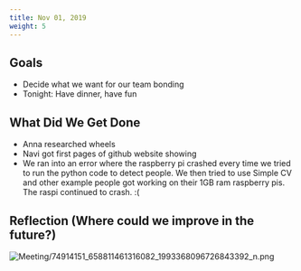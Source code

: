 ```yaml
---
title: Nov 01, 2019
weight: 5
---
```


## Goals

- Decide what we want for our team bonding
- Tonight: Have dinner, have fun

## What Did We Get Done

- Anna researched wheels
- Navi got first pages of github website showing
- We ran into an error where the raspberry pi crashed every time we tried to run the python code to detect people. We then tried to use Simple CV and other example people got working on their 1GB ram raspberry pis. The raspi continued to crash. :(

## Reflection (Where could we improve in the future?)

![Meeting/74914151_658811461316082_1993368096726843392_n.png](74914151_658811461316082_1993368096726843392_n.png)